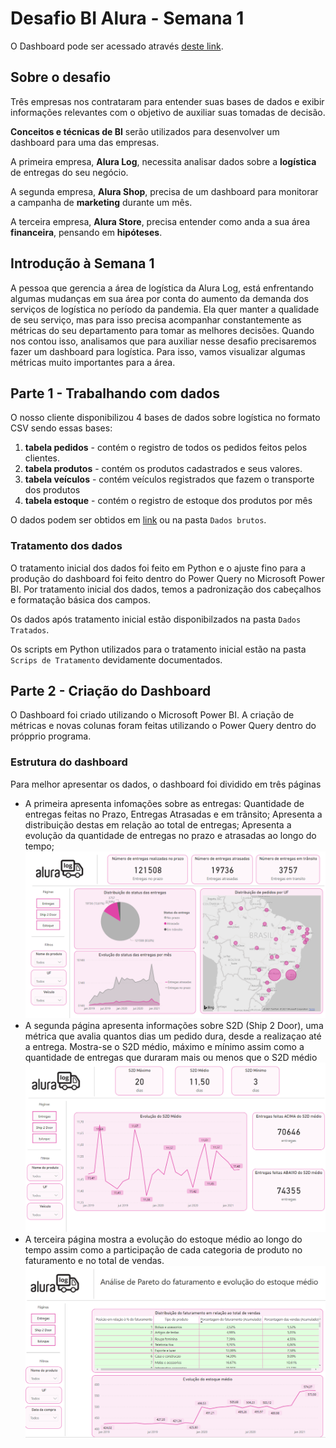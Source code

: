 # Desafio BI Alura - Semana 1

O Dashboard pode ser acessado através [deste link](https://app.powerbi.com/view?r=eyJrIjoiYzVhMmVhY2QtMDllMS00YTYyLTg0YTEtY2FiNWM0NGJhZDYzIiwidCI6ImFmOTdjMzM5LTE3ODMtNDIzZi1iZGNmLTQ5ODViZmMwOTQ3ZSJ9).
## Sobre o desafio

Três empresas nos contrataram para entender suas bases de dados e exibir informações relevantes com o objetivo de auxiliar suas tomadas de decisão.

**Conceitos e técnicas de BI** serão utilizados para desenvolver um dashboard para uma das empresas.

A primeira empresa, **Alura Log**, necessita analisar dados sobre a **logística** de entregas do seu negócio.

A segunda empresa, **Alura Shop**, precisa de um dashboard para monitorar a campanha de **marketing** durante um mês.

A terceira empresa, **Alura Store**, precisa entender como anda a sua área **financeira**, pensando em **hipóteses**.

## Introdução à Semana 1

A pessoa que gerencia a área de logística da Alura Log, está enfrentando algumas mudanças em sua área por conta do aumento da demanda dos serviços de logística no período da pandemia. Ela quer manter a qualidade de seu serviço, mas para isso precisa acompanhar constantemente as métricas do seu departamento para tomar as melhores decisões. Quando nos contou isso, analisamos que para auxiliar nesse desafio precisaremos fazer um dashboard para logística. Para isso, vamos visualizar algumas métricas muito importantes para a área.


## Parte 1 - Trabalhando com dados

O nosso cliente disponibilizou 4 bases de dados sobre logística no formato CSV sendo essas bases:

1. **tabela pedidos** - contém o registro de todos os pedidos feitos pelos clientes.
2. **tabela produtos** - contém os produtos cadastrados e seus valores.
3. **tabela veículos** - contém veículos registrados que fazem o transporte dos produtos
4. **tabela estoque** - contém o registro de estoque dos produtos por mês

O dados podem ser obtidos em [link](https://drive.google.com/drive/folders/1saKsmnW4FvOw_MRG363pNEYFbFpGw5hf?usp=sharing) ou na pasta `Dados brutos`.

### Tratamento dos dados

O tratamento inicial dos dados foi feito em Python e o ajuste fino para a produção do dashboard foi feito dentro do Power Query no Microsoft Power BI. Por tratamento inicial dos dados, temos a padronização dos cabeçalhos e formatação básica dos campos.

Os dados após tratamento inicial estão disponibilzados na pasta `Dados Tratados`.

Os scripts em Python utilizados para o tratamento inicial estão na pasta `Scrips de Tratamento` devidamente documentados.

## Parte 2 - Criação do Dashboard

O Dashboard foi criado utilizando o Microsoft Power BI. A criação de métricas e novas colunas foram feitas utilizando o Power Query dentro do própprio programa.

### Estrutura do dashboard

Para melhor apresentar os dados, o dashboard foi dividido em três páginas
- A primeira apresenta infomações sobre as entregas: Quantidade de entregas feitas no Prazo, Entregas Atrasadas e em trânsito; Apresenta a distribuição destas em relação ao total de entregas; Apresenta a evolução da quantidade de entregas no prazo e atrasadas ao longo do tempo;
![Entregas](./Imagens/Entregas.png)
- A segunda página apresenta informações sobre S2D (Ship 2 Door), uma métrica que avalia quantos dias um pedido dura, desde a realizaçao até a entrega. Mostra-se o S2D médio, máximo e mínimo assim como a quantidade de entregas que duraram mais ou menos que o S2D médio
![S2D](./Imagens/S2D.png)
- A terceira página mostra a evolução do estoque médio ao longo do tempo assim como a participação de cada categoria de produto no faturamento e no total de vendas.
![Estoque](./Imagens/Estoque.png)
